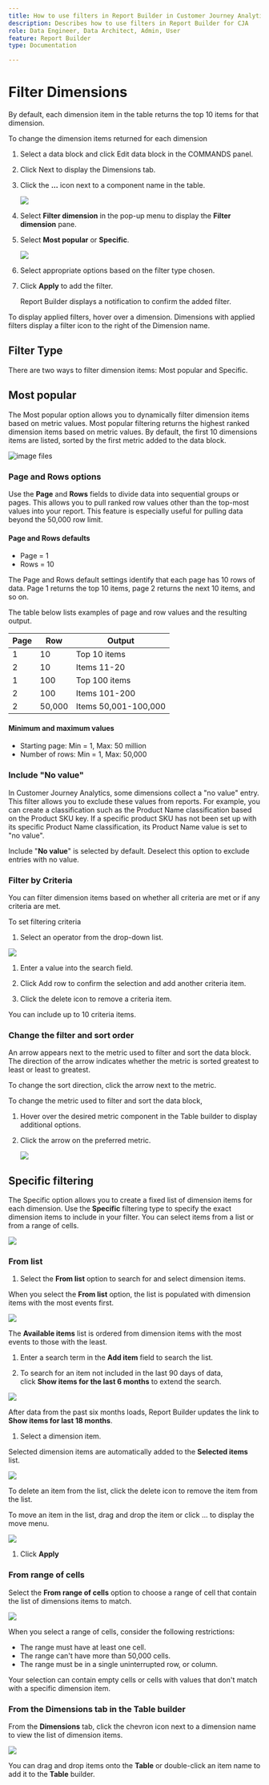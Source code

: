 ```yaml
---
title: How to use filters in Report Builder in Customer Journey Analytics
description: Describes how to use filters in Report Builder for CJA
role: Data Engineer, Data Architect, Admin, User
feature: Report Builder
type: Documentation

---
```


# Filter Dimensions

By default, each dimension item in the table returns the top 10 items for that dimension.

To change the dimension items returned for each dimension

1.  Select a data block and click Edit data block in the COMMANDS panel.

1.  Click Next to display the Dimensions tab.

1.  Click the **...** icon next to a component name in the table.

    ![](./assets/image27.png)

1.  Select **Filter dimension** in the pop-up menu to display the **Filter dimension** pane.

1.  Select **Most popular** or **Specific**.

    ![](./assets/image28.png)

1.  Select appropriate options based on the filter type chosen.

1.  Click **Apply** to add the filter.

    Report Builder displays a notification to confirm the added filter.

To display applied filters, hover over a dimension. Dimensions with applied filters display a filter icon to the right of the Dimension name.

## Filter Type

There are two ways to filter dimension items: Most popular and Specific.

## Most popular

The Most popular option allows you to dynamically filter dimension items based on metric values. Most popular filtering returns the highest ranked dimension items based on metric values. By default, the first 10 dimensions items are listed, sorted by the first metric added to the data block.

 ![image files](./assets/image29.png)


### Page and Rows options

Use the **Page** and **Rows** fields to divide data into sequential groups or pages. This allows you to pull ranked row values other than the top-most values into your report. This feature is especially useful for pulling data beyond the 50,000 row limit.

#### Page and Rows defaults

- Page = 1
- Rows = 10

The Page and Rows default settings identify that each page has 10 rows of data. Page 1 returns the top 10 items, page 2 returns the next 10 items, and so on.

The table below lists examples of page and row values and the resulting output.

| Page | Row    | Output               |
|------|--------|----------------------|
| 1    | 10     | Top 10 items         |
| 2    | 10     | Items 11-20          |
| 1    | 100    | Top 100 items        |
| 2    | 100    | Items 101-200        |
| 2    | 50,000 | Items 50,001-100,000 |

#### Minimum and maximum values

- Starting page: Min = 1, Max: 50 million
- Number of rows: Min = 1, Max: 50,000

### Include "No value"

In Customer Journey Analytics, some dimensions collect a "no value" entry. This filter allows you to exclude these values from reports. For example, you can create a classification such as the Product Name classification based on the Product SKU key. If a specific product SKU has not been set up with its specific Product Name classification, its Product Name value is set to "no value".

Include "**No value**" is selected by default. Deselect this option to exclude entries with no value.

### Filter by Criteria

You can filter dimension items based on whether all criteria are met or if any criteria are met.

To set filtering criteria

1.  Select an operator from the drop-down list.

 ![](./assets/image31.png)

1.  Enter a value into the search field.

1.  Click Add row to confirm the selection and add another criteria item.

1.  Click the delete icon to remove a criteria item.

You can include up to 10 criteria items.

### Change the filter and sort order

An arrow appears next to the metric used to filter and sort the data block. The direction of the arrow indicates whether the metric is sorted greatest to least or least to greatest.

To change the sort direction, click the arrow next to the metric. 

To change the metric used to filter and sort the data block,

1. Hover over the desired metric component in the Table builder to display additional options.

2. Click the arrow on the preferred metric. 

   ![](./assets/image30.png)


## Specific filtering

The Specific option allows you to create a fixed list of dimension items for each dimension. Use the **Specific** filtering type to specify the exact dimension items to include in your filter. You can select items from a list or from a range of cells.

 ![](./assets/image32.png)

### From list

1.  Select the **From list** option to search for and select dimension items.

 When you select the **From list** option, the list is populated with dimension items with the most events first.

 ![](./assets/image33.png)

 The **Available items** list is ordered from dimension items with the most events to those with the least.

1.  Enter a search term in the **Add item** field to search the list.

1.  To search for an item not included in the last 90 days of data, click **Show items for the last 6 months** to extend the search.

 ![](./assets/image34.png)

 After data from the past six months loads, Report Builder updates the link to **Show items for last 18 months**.

1.  Select a dimension item.

 Selected dimension items are automatically added to the **Selected items** list.

 ![](./assets/image35.png)

 To delete an item from the list, click the delete icon to remove the item from the list.

 To move an item in the list, drag and drop the item or click ... to display the move menu.

 ![](./assets/image36.png)

1.  Click **Apply**

### From range of cells

Select the **From range of cells** option to choose a range of cell that contain the list of dimensions items to match.

 ![](./assets/image37.png)

When you select a range of cells, consider the following restrictions:

- The range must have at least one cell.
- The range can't have more than 50,000 cells.
- The range must be in a single uninterrupted row, or column.

Your selection can contain empty cells or cells with values that don't match with a specific dimension item.

### From the Dimensions tab in the Table builder

From the **Dimensions** tab, click the chevron icon next to a dimension name to view the list of dimension items.

 ![](./assets/dimensions_chevron.png)

You can drag and drop items onto the **Table** or double-click an item name to add it to the **Table** builder.

